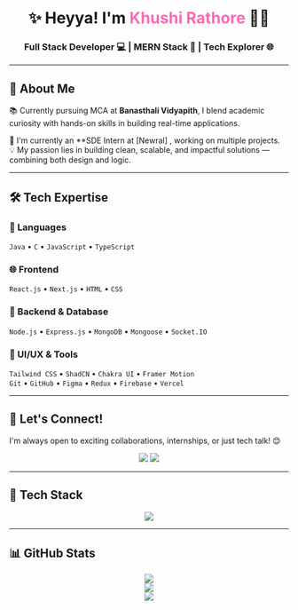 <h1 align="center">✨ Heyya! I'm <span style="color:#ff69b4;">Khushi Rathore</span> 👩‍💻</h1>
<h3 align="center">Full Stack Developer 💻 | MERN Stack 🚀 | Tech Explorer 🌐</h3>

---

## 🌟 About Me
  
📚 Currently pursuing MCA at **Banasthali Vidyapith**, I blend academic curiosity with hands-on skills in building real-time applications.

💼 I'm currently an **SDE Intern at [Newral] , working on multiple projects.  
💡 My passion lies in building clean, scalable, and impactful solutions — combining both design and logic.

---

## 🛠️ Tech Expertise

### 🧠 Languages
`Java` • `C`  • `JavaScript` • `TypeScript`

### 🌐 Frontend
`React.js` • `Next.js` • `HTML` • `CSS`

### 🔧 Backend & Database
`Node.js` • `Express.js` • `MongoDB` • `Mongoose` • `Socket.IO`

### 🎨 UI/UX & Tools
`Tailwind CSS` • `ShadCN` • `Chakra UI` • `Framer Motion`  
`Git` • `GitHub` • `Figma` • `Redux` • `Firebase` • `Vercel`

---

## 💌 Let's Connect!
I'm always open to exciting collaborations, internships, or just tech talk! 😊

<p align="center">
  <a href="mailto:khushirathore649@gmail.com"><img src="https://img.shields.io/badge/Gmail-D14836?style=for-the-badge&logo=gmail&logoColor=white" /></a>
  <a href="https://www.linkedin.com/in/khushi-rathore-5363a8257"><img src="https://img.shields.io/badge/LinkedIn-0077B5?style=for-the-badge&logo=linkedin&logoColor=white" /></a>
</p>

---

## 🚀 Tech Stack
<p align="center">
  <img src="https://skillicons.dev/icons?i=html,css,js,ts,react,next,nodejs,express,mongodb,tailwind,chakra,docker,git,github,firebase,vercel,figma,redux,prisma,nginx" />
</p>

---

## 📊 GitHub Stats

<p align="center">
  <img src="https://github-readme-stats.vercel.app/api?username=Khushee21&show_icons=true&theme=tokyonight&hide_title=true" />
  <br />
  <img src="https://streak-stats.demolab.com?user=Khushee21&theme=tokyonight" />
  <br />
  <img src="https://github-readme-stats.vercel.app/api/top-langs/?username=Khushee21&layout=compact&theme=tokyonight&langs_count=6" />
</p>

